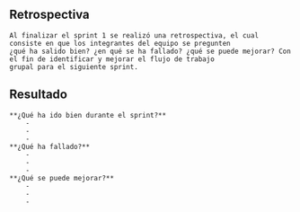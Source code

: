 ## Retrospectiva
    Al finalizar el sprint 1 se realizó una retrospectiva, el cual consiste en que los integrantes del equipo se pregunten 
    ¿qué ha salido bien? ¿en qué se ha fallado? ¿qué se puede mejorar? Con el fin de identificar y mejorar el flujo de trabajo 
    grupal para el siguiente sprint.

## Resultado
    **¿Qué ha ido bien durante el sprint?**
        -
        -
        - 
    **¿Qué ha fallado?**
        -
        -
        -
    **¿Qué se puede mejorar?**
        -
        -
        - 